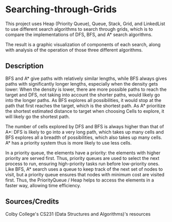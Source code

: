 # Searching-through-Grids

This project uses Heap (Priority Queue), Queue, Stack, Grid, and LinkedList to use different search algorithms to search through grids, which is to compare the implementations of DFS, BFS, and A* search algorithms.

The result is a graphic visualization of components of each search, along with analysis of the operation of those three different algorithms.

## Description

BFS and A* give paths with relatively similar lengths, while BFS always gives paths with significantly longer lengths, especially when the density
gets lower: When the density is lower, there are more possible paths to reach the target and DFS, not taking into account the shorter paths, would likely go into the longer paths. As BFS explores all possibilities, it would stop at the path that first reaches the target, which is the shortest path. As A* prioritize the shortest estimated distance to target when choosing Cells to explore, it will likely go the shortest path.

The number of cells explored by DFS and BFS is always higher than that of A*: DFS is likely to go into a very long path, which takes up many cells and BFS explores all a breadth of possibilities, which also takes up many cells. A* has a priority system thus is more likely to use less cells.

In a priority queue, the elements have a priority: the elements with higher priority are served first. Thus, priority queues are used to select the next process to
run, ensuring high-priority tasks run before low-priority ones. Like BFS, A* search uses a queue to keep track of the next set of nodes to visit, but a priority queue
ensures that nodes with minimum cost are visited first. Thus, the PriorityQueue / Heap helps to access the elements in a faster way, allowing time efficiency.

## Sources/Credits
Colby College's CS231 (Data Structures and Algorithms)'s resources
